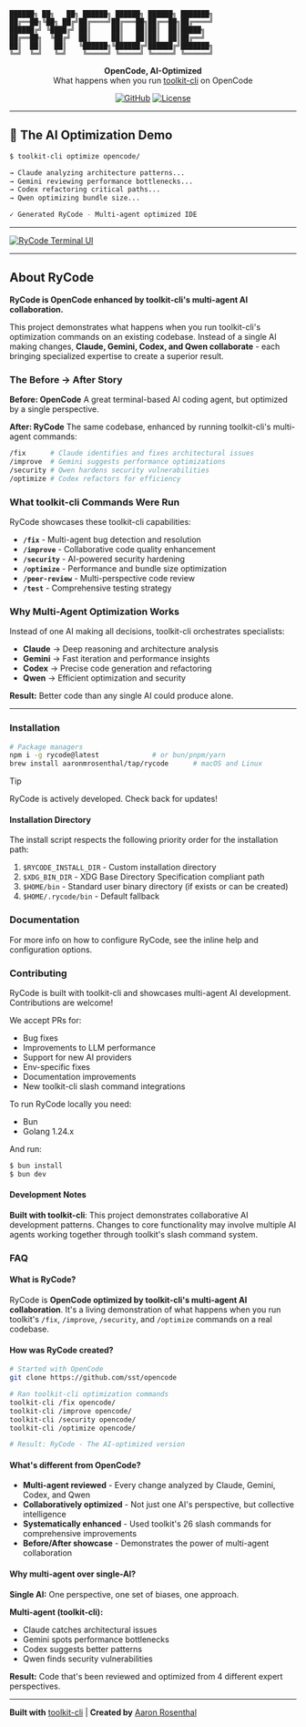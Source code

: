 ```
██████╗ ██╗   ██╗ ██████╗ ██████╗ ██████╗ ███████╗
██╔══██╗╚██╗ ██╔╝██╔════╝██╔═══██╗██╔══██╗██╔════╝
██████╔╝ ╚████╔╝ ██║     ██║   ██║██║  ██║█████╗
██╔══██╗  ╚██╔╝  ██║     ██║   ██║██║  ██║██╔══╝
██║  ██║   ██║   ╚██████╗╚██████╔╝██████╔╝███████╗
╚═╝  ╚═╝   ╚═╝    ╚═════╝ ╚═════╝ ╚═════╝ ╚══════╝
```

<p align="center">
  <strong>OpenCode, AI-Optimized</strong><br>
  What happens when you run <a href="https://toolkit-cli.com">toolkit-cli</a> on OpenCode
</p>

<p align="center">
  <a href="https://github.com/aaronmrosenthal/RyCode"><img alt="GitHub" src="https://img.shields.io/github/stars/aaronmrosenthal/RyCode?style=flat-square" /></a>
  <a href="https://github.com/aaronmrosenthal/RyCode"><img alt="License" src="https://img.shields.io/badge/license-MIT-blue?style=flat-square" /></a>
</p>

---

## 🤖 The AI Optimization Demo

```bash
$ toolkit-cli optimize opencode/

→ Claude analyzing architecture patterns...
→ Gemini reviewing performance bottlenecks...
→ Codex refactoring critical paths...
→ Qwen optimizing bundle size...

✓ Generated RyCode - Multi-agent optimized IDE
```

---

[![RyCode Terminal UI](packages/web/src/assets/lander/screenshot.png)](https://github.com/aaronmrosenthal/RyCode)

---

## About RyCode

**RyCode is OpenCode enhanced by toolkit-cli's multi-agent AI collaboration.**

This project demonstrates what happens when you run toolkit-cli's optimization commands on an existing codebase. Instead of a single AI making changes, **Claude, Gemini, Codex, and Qwen collaborate** - each bringing specialized expertise to create a superior result.

### The Before → After Story

**Before: OpenCode**
A great terminal-based AI coding agent, but optimized by a single perspective.

**After: RyCode**
The same codebase, enhanced by running toolkit-cli's multi-agent commands:

```bash
/fix      # Claude identifies and fixes architectural issues
/improve  # Gemini suggests performance optimizations
/security # Qwen hardens security vulnerabilities
/optimize # Codex refactors for efficiency
```

### What toolkit-cli Commands Were Run

RyCode showcases these toolkit-cli capabilities:

- **`/fix`** - Multi-agent bug detection and resolution
- **`/improve`** - Collaborative code quality enhancement
- **`/security`** - AI-powered security hardening
- **`/optimize`** - Performance and bundle size optimization
- **`/peer-review`** - Multi-perspective code review
- **`/test`** - Comprehensive testing strategy

### Why Multi-Agent Optimization Works

Instead of one AI making all decisions, toolkit-cli orchestrates specialists:

- **Claude** → Deep reasoning and architecture analysis
- **Gemini** → Fast iteration and performance insights
- **Codex** → Precise code generation and refactoring
- **Qwen** → Efficient optimization and security

**Result:** Better code than any single AI could produce alone.

---

### Installation

```bash
# Package managers
npm i -g rycode@latest             # or bun/pnpm/yarn
brew install aaronmrosenthal/tap/rycode      # macOS and Linux
```

> [!TIP]
> RyCode is actively developed. Check back for updates!

#### Installation Directory

The install script respects the following priority order for the installation path:

1. `$RYCODE_INSTALL_DIR` - Custom installation directory
2. `$XDG_BIN_DIR` - XDG Base Directory Specification compliant path
3. `$HOME/bin` - Standard user binary directory (if exists or can be created)
4. `$HOME/.rycode/bin` - Default fallback

### Documentation

For more info on how to configure RyCode, see the inline help and configuration options.

### Contributing

RyCode is built with toolkit-cli and showcases multi-agent AI development. Contributions are welcome!

We accept PRs for:

- Bug fixes
- Improvements to LLM performance
- Support for new AI providers
- Env-specific fixes
- Documentation improvements
- New toolkit-cli slash command integrations

To run RyCode locally you need:

- Bun
- Golang 1.24.x

And run:

```bash
$ bun install
$ bun dev
```

#### Development Notes

**Built with toolkit-cli**: This project demonstrates collaborative AI development patterns. Changes to core functionality may involve multiple AI agents working together through toolkit's slash command system.

### FAQ

#### What is RyCode?

RyCode is **OpenCode optimized by toolkit-cli's multi-agent AI collaboration**. It's a living demonstration of what happens when you run toolkit's `/fix`, `/improve`, `/security`, and `/optimize` commands on a real codebase.

#### How was RyCode created?

```bash
# Started with OpenCode
git clone https://github.com/sst/opencode

# Ran toolkit-cli optimization commands
toolkit-cli /fix opencode/
toolkit-cli /improve opencode/
toolkit-cli /security opencode/
toolkit-cli /optimize opencode/

# Result: RyCode - The AI-optimized version
```

#### What's different from OpenCode?

- **Multi-agent reviewed** - Every change analyzed by Claude, Gemini, Codex, and Qwen
- **Collaboratively optimized** - Not just one AI's perspective, but collective intelligence
- **Systematically enhanced** - Used toolkit's 26 slash commands for comprehensive improvements
- **Before/After showcase** - Demonstrates the power of multi-agent collaboration

#### Why multi-agent over single-AI?

**Single AI:** One perspective, one set of biases, one approach.

**Multi-agent (toolkit-cli):**
- Claude catches architectural issues
- Gemini spots performance bottlenecks
- Codex suggests better patterns
- Qwen finds security vulnerabilities

**Result:** Code that's been reviewed and optimized from 4 different expert perspectives.

---

**Built with** [toolkit-cli](https://toolkit-cli.com) | **Created by** [Aaron Rosenthal](https://github.com/aaronmrosenthal)
